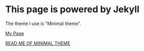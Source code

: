 # This page is powered by Jekyll
The theme I use is "Minimal theme".

[My Page](https://artermi.github.io/)

[READ ME OF MINIMAL THEME](https://github.com/pages-themes/minimal)
